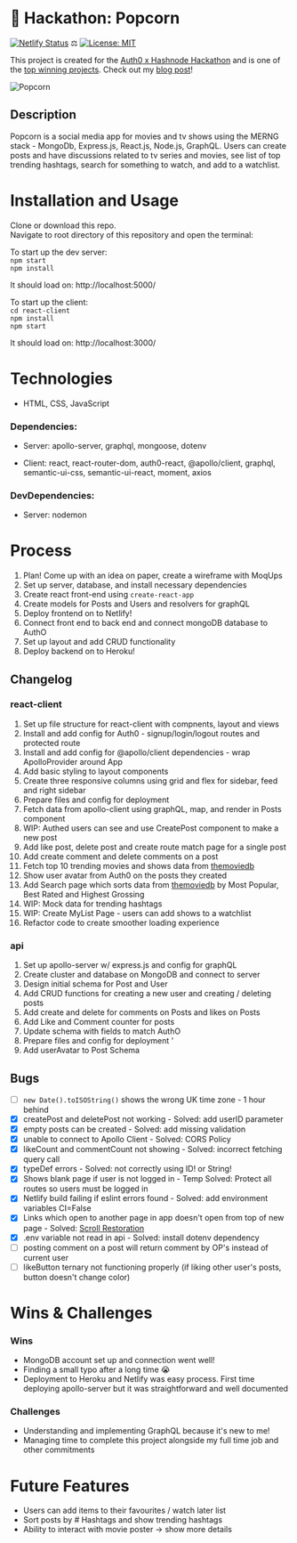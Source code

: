 # 🥇 Hackathon: Popcorn 

[![Netlify Status](https://api.netlify.com/api/v1/badges/d8953fe7-7172-4be3-9b53-57c6b6b52bab/deploy-status)](https://app.netlify.com/sites/nat-popcorn/deploys)
⚖️ [![License: MIT](https://img.shields.io/badge/License-MIT-yellow.svg)](https://opensource.org/licenses/MIT)

This project is created for the [Auth0 x Hashnode Hackathon](https://townhall.hashnode.com/auth0-hackathon?source=newsletter) and is one of the [top winning projects](https://townhall.hashnode.com/auth0-hashnode-hackathon-winners). Check out my [blog post](https://natalie.hashnode.dev/popcorn)! 

![Popcorn](https://user-images.githubusercontent.com/58271566/131402677-e9831d88-dc8d-460c-b0e7-3b6cef473cf1.gif)

## Description 
Popcorn is a social media app for movies and tv shows using the MERNG stack - MongoDb, Express.js, React.js, Node.js, GraphQL. Users can create posts and have discussions related to tv series and movies, see list of top trending hashtags, search for something to watch, and add to a watchlist.

# Installation and Usage
Clone or download this repo.    
Navigate to root directory of this repository and open the terminal:   

To start up the dev server:     
`npm start`  
`npm install` 

It should load on: http://localhost:5000/

To start up the client:   
`cd react-client`   
`npm install`     
`npm start`   

It should load on: http://localhost:3000/

# Technologies
- HTML, CSS, JavaScript

### Dependencies: 
   - Server: apollo-server, graphql, mongoose, dotenv
   
   - Client: react, react-router-dom, auth0-react, @apollo/client, graphql, semantic-ui-css, semantic-ui-react, moment, axios

### DevDependencies:
   - Server: nodemon

# Process 
1. Plan! Come up with an idea on paper, create a wireframe with MoqUps 
2. Set up server, database, and install necessary dependencies 
3. Create react front-end using `create-react-app` 
4. Create models for Posts and Users and resolvers for graphQL 
5. Deploy frontend on to Netlify!
6. Connect front end to back end and connect mongoDB database to AuthO 
7. Set up layout and add CRUD functionality 
8. Deploy backend on to Heroku!

## Changelog

### react-client
1. Set up file structure for react-client with compnents, layout and views 
2. Install and add config for Auth0 - signup/login/logout routes and protected route 
3. Install and add config for @apollo/client dependencies - wrap ApolloProvider around App 
4. Add basic styling to layout components
5. Create three responsive columns using grid and flex for sidebar, feed and right sidebar 
6. Prepare files and config for deployment  
7. Fetch data from apollo-client using graphQL, map, and render in Posts component  
8. WIP: Authed users can see and use CreatePost component to make a new post
9. Add like post, delete post and create route match page for a single post
10. Add create comment and delete comments on a post   
11. Fetch top 10 trending movies and shows data from [themoviedb](https://www.themoviedb.org/) 
12. Show user avatar from Auth0 on the posts they created 
13. Add Search page which sorts data from [themoviedb](https://www.themoviedb.org/) by Most Popular, Best Rated and Highest Grossing
14. WIP: Mock data for trending hashtags 
15. WIP: Create MyList Page - users can add shows to a watchlist 
16. Refactor code to create smoother loading experience 

### api
1. Set up apollo-server w/ express.js and config for graphQL 
2. Create cluster and database on MongoDB and connect to server 
3. Design initial schema for Post and User 
4. Add CRUD functions for creating a new user and creating / deleting posts 
5. Add create and delete for comments on Posts and likes on Posts
6. Add Like and Comment counter for posts 
7. Update schema with fields to match AuthO
8. Prepare files and config for deployment '
9. Add userAvatar to Post Schema 


## Bugs
- [ ] `new Date().toISOString()` shows the wrong UK time zone - 1 hour behind 
- [x] createPost and deletePost not working - Solved: add userID parameter
- [x] empty posts can be created - Solved: add missing validation
- [x] unable to connect to Apollo Client - Solved: CORS Policy
- [x] likeCount and commentCount not showing - Solved: incorrect fetching query call 
- [x] typeDef errors - Solved: not correctly using ID! or String! 
- [x] Shows blank page if user is not logged in - Temp Solved: Protect all routes so users must be logged in 
- [x] Netlify build failing if eslint errors found - Solved: add environment variables CI=False
- [x] Links which open to another page in app doesn't open from top of new page - Solved: [Scroll Restoration](https://reactrouter.com/web/guides/scroll-restoration) 
- [x] .env variable not read in api - Solved: install dotenv dependency
- [ ] posting comment on a post will return comment by OP's instead of current user 
- [ ] likeButton ternary not functioning properly (if liking other user's posts, button doesn't change color)
 
# Wins & Challenges

### Wins
- MongoDB account set up and connection went well!
- Finding a small typo after a long time 😭 
- Deployment to Heroku and Netlify was easy process. First time deploying apollo-server but it was straightforward and well documented  

### Challenges  
- Understanding and implementing GraphQL because it's new to me! 
- Managing time to complete this project alongside my full time job and other commitments 

# Future Features
- Users can add items to their favourites / watch later list
- Sort posts by # Hashtags and show trending hashtags
- Ability to interact with movie poster -> show more details
